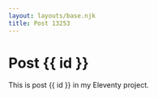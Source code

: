 ```yaml
---
layout: layouts/base.njk
title: Post 13253
---
```


# Post {{ id }}

This is post {{ id }} in my Eleventy project.
